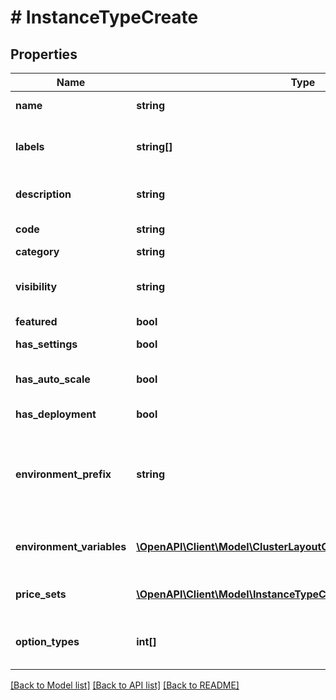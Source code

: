 # # InstanceTypeCreate

## Properties

Name | Type | Description | Notes
------------ | ------------- | ------------- | -------------
**name** | **string** | Instance type name |
**labels** | **string[]** | Array of label strings, can be used for filtering. | [optional]
**description** | **string** | Instance type description | [optional]
**code** | **string** | Instance type code | [optional]
**category** | **string** | Category | [optional]
**visibility** | **string** | Visibility | [optional] [default to 'private']
**featured** | **bool** | Featured | [optional]
**has_settings** | **bool** | Enable Settings | [optional]
**has_auto_scale** | **bool** | Enable Scaling (Horizontal) | [optional]
**has_deployment** | **bool** | Supports Deployments | [optional]
**environment_prefix** | **string** | Environment Prefix, can be used to make exported evars unique. | [optional]
**environment_variables** | [**\OpenAPI\Client\Model\ClusterLayoutCreateEnvironmentVariables[]**](ClusterLayoutCreateEnvironmentVariables.md) | Array of instance type env variables. | [optional]
**price_sets** | [**\OpenAPI\Client\Model\InstanceTypeCreatePriceSets[]**](InstanceTypeCreatePriceSets.md) | Array of price set objects | [optional]
**option_types** | **int[]** | Array of instance type option type IDs | [optional]

[[Back to Model list]](../../README.md#models) [[Back to API list]](../../README.md#endpoints) [[Back to README]](../../README.md)
